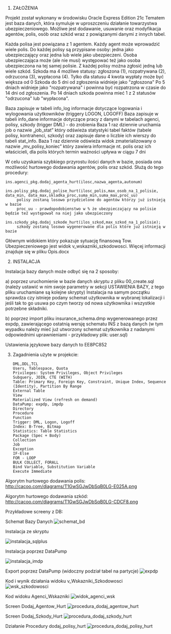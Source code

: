 1. ZAŁOŻENIA 

Projekt został wykonany w środowisku Oracle Express Edition 21c
Tematem jest baza danych, która symuluje w uproszczeniu działanie towarzystwa ubezpieczeniowego.
Możliwe jest dodawanie, usuwanie oraz modyfikacja agentów, polis, osób oraz szkód wraz z powiązanymi danymi z innych tabel.

Każda polisa jest powiązana z 1 agentem.
Każdy agent może wprowadzić wiele polis.
Do każdej polisy są przypisane osoby: jedna jako ubezpieczający oraz jedna lub wiele jako ubezpieczeni.
Osoba ubezpieczająca może (ale nie musi) występować też jako osoba ubezpieczona na tej samej polisie.
Z każdej polisy można zgłosić jedną lub wiele szkód.
Szkoda ma 4 możliwe statusy: zgłoszona (1), rozpatrywana (2), odrzucona (3), wypłacona (4).
Tylko dla statusu 4 kwota wypłaty może być większa od 0
Szkoda do 5 dni od zgłoszenia widnieje jako "zgłoszona"
Po 5 dniach widnieje jako "rozpatrywana" i powinna być rozpatrzona w czasie do 14 dni od zgłoszenia.
Po 14 dniach szkoda powinna mieć 1 z 2 statusów "odrzucona" lub "wypłacona".

Baza zapisuje w tabeli info_log informacje dotyczące logowania i wylogowania użytkowników (triggery LOGON, LOGOFF)
Baza zapisuje w tabeli info_dane informacje dotyczące pracy z danymi w tabelach agenci, polisy, szkody (trigger DML) - do zrobienia
Baza 1 raz dziennie uruchamia job o nazwie „job_stat” który odświeża statystyki tabel faktów (tabele polisy, kontrahenci, szkody) 
oraz zapisuje dane o liczbie ich wierszy do tabeli stat_info.
Baza 1 raz dziennie odświeża widok zmaterializowany o nazwie „mv_polisy_koniec” który zawiera informacje nt. polis oraz ich właścicieli, dla polis których termin ważności upływa w ciągu 7 dni

W celu uzyskania szybkiego przyrostu ilości danych w bazie, posiada ona możliwość hurtowego dodawania agentów, polis oraz szkód.
Służą do tego procedury:

    ins.agenci_pkg.dodaj_agenta_hurt(ilosc,nazwa_agenta,autonum)
    
    ins.polisy_pkg.dodaj_polise_hurt(ilosc_polis,max_osob_na_1_polisie, data_min, data_max,skladka_proc,suma_min,suma_max,proc_uu)
         polisy zostaną losowo przydzielone do agentów którzy już istnieją w bazie
         proc_uu - prawdopodobienstwo w % że ubezpieczający na polisie będzie też występował na niej jako ubezpieczony
    
    ins.szkody_pkg.dodaj_szkode_hurt(ilos_szkod,max_szkod_na_1_polisie);
         szkody zostaną losowo wygenerowane dla polis które już istnieją w bazie
         
Głównym widokiem który pokazuje sytuację finansową Tow. Ubezpieczeniowego jest widok v_wskazniki_szkodowosci.
Więcej informacji znajduje się w pliku Opis.docx


2. INSTALACJA

Instalacja bazy danych może odbyć się na 2 sposoby:

a) poprzez uruchomienie w bazie danych skryptu z pliku 00_create.sql (należy ustawić w nim swoje parametry w sekcji USTAWIENIA BAZY, z tego pliku uruchamiane są kolejne skrypty) Instalacja na samym początku sprawdza czy istnieje podany schemat użytkownika w wybranej lokalizacji i jeśli tak to go usuwa po czym tworzy od nowa użytkownika i wszystkie potrzebne składniki.

b) poprzez import pliku insurance_schema.dmp wygenerowanego przez expdp, zawierającego ostatnią wersję schematu INS z bazą danych (w tym wypadku należy mieć już utworzony schemat użytkownika z nadanymi odpowiednimi uprawnieniami - przykładowy plik: user.sql)
 
Ustawienia językowe bazy danych to EE8PC852


3. Zagadnienia użyte w projekcie:

       DML,DDL,TCL
       Users, Tablespace, Quota
       Privileges: System Privileges, Object Privileges
       Subquery, JOIN, CTE (WITH)
       Table: Primary Key, Foreign Key, Constraint, Unique Index, Sequence (Identity), Partition By Range
       External Table
       View
       Materialized View (refresh on demand)
       DataPump: expdp, impdp
       Directory
       Procedure
       Function
       Trigger: DML, Logon, Logoff
       Index: B-Tree, Bitmap
       Statistics: Table Statistics
       Package (Spec + Body)
       Collection
       Job
       Exception
       IF-Else
       FOR - LOOP
       BULK COLLECT, FORALL
       Bind Variable, Substitution Variable
       Execute Immediate

Algorytm hurtowego dodawania polis: http://cacoo.com/diagrams/T1GwSGJwDbSqB0LG-E025A.png

Algorytm hurtowego dodawania szkód: http://cacoo.com/diagrams/T1GwSGJwDbSqB0LG-CDCF8.png



Przykładowe screeny z DB:


Schemat Bazy Danych
![schemat_bd](https://github.com/tomaszmigas/Oracle_DB_Insurance/assets/77076749/d4b64314-25e7-4da4-85c9-538256ab504d)


Instalacja ze skryptu

![instalacja_sqlplus](https://github.com/tomaszmigas/Oracle_DB_Insurance/assets/77076749/c907cccb-a3af-4f9e-a01c-868ec7e348b8)


Instalacja poprzez DataPump

![instalacja_imdp](https://github.com/tomaszmigas/Oracle_DB_Insurance/assets/77076749/2195def7-994a-4aef-9e2e-ab600f987caf)


Export poprzez DataPump (widoczny podział tabel na partycje)
![expdp](https://github.com/tomaszmigas/Oracle_DB_Insurance/assets/77076749/cdd928a2-3be6-4b66-8753-4dc325e49d03)


Kod i wynik działania widoku v_Wskazniki_Szkodowosci
![wsk_szkodowosci](https://github.com/tomaszmigas/Oracle_DB_Insurance/assets/77076749/493f7c3a-88c2-49bd-a31e-2bcabdf731a6)




Kod widoku Agenci_Wskazniki
![widok_agenci_wsk](https://user-images.githubusercontent.com/77076749/236795768-8b55aca5-d90a-44a6-9546-31d3426c2ca0.JPG)



Screen Dodaj_Agentow_Hurt
![procedura_dodaj_agentow_hurt](https://user-images.githubusercontent.com/77076749/236802467-da0c0cb2-6345-4541-bb30-9304796c971a.JPG)


Screen Dodaj_Szkody_Hurt
![procedura_dodaj_szkody_hurt](https://github.com/tomaszmigas/Oracle_DB_Insurance/assets/77076749/4c2d2240-9f6c-4fec-97ef-ea07d3b6aeb1)


Działanie Procedury dodaj_polisy_hurt
![procedura_dodaj_polisy_hurt](https://github.com/tomaszmigas/Oracle_DB_Insurance/assets/77076749/82963835-ba20-4d8e-88f0-6effb2ffa735)

